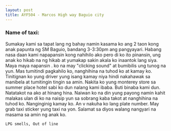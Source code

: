 ```yaml
---
layout: post
title: AYF504 - Marcos High way Baguio city
---
```


### Name of taxi: 

Sumakay kami sa tapat lang ng bahay namin kasama ko ang 2 taon kong anak papunta ng SM Baguio, bandang 3-3:30pm ang pangyayari. Habang nasa daan kami napapansin kong nahihilo ako pero di ko ito pinansin, ung anak ko hikab na ng hikab at yumakap sakin akala ko inaantok lang siya. Maya maya napansin  .  ko na may "clicking sound" at bumibilis ung tunog na yun. Mas tumitindi pagkahilo ko, nanghihina na tuhod ko at kamay ko. Tinitignan ko yung driver yung isang kamay niya hindi nakahawak sa manibela at tumitingin tingin sa amin. Nakita ko yung monterey store sa summer place hotel sabi ko dun nalang kami ibaba. Buti binaba kami dun. Natatakot na ako at hinang hina. Naiwan ko na din yung payong namin kahit malakas ulan di ko na naisip yun sa sobrang kaba takot at nanghihina na tuhod ko. Nanginginig kamay ko. An v nakuha ko lang plate number. May grab taxi sticker yung taxi na yon. Salamat sa diyos walang nangyari na masama sa amin ng anak ko.

```LPG smells, Out of line```
